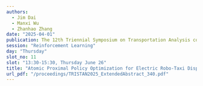 ```yaml
---
authors:
  - Jim Dai
  - Manxi Wu
  - Zhanhao Zhang
date: "2025-04-01"
publication: The 12th Triennial Symposium on Transportation Analysis conference
session: "Reinforcement Learning"
day: "Thursday"
slot_no: 11
slot: "13:30-15:30, Thursday June 26"
title: "Atomic Proximal Policy Optimization for Electric Robo-Taxi Dispatch and Charger Allocation"
url_pdf: "/proceedings/TRISTAN2025_ExtendedAbstract_340.pdf"
---
```

